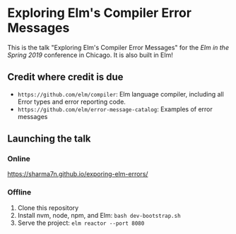 # Exploring Elm's Compiler Error Messages

This is the talk "Exploring Elm's Compiler Error Messages" for the *Elm in the Spring 2019* conference in Chicago. It is also built in Elm!

## Credit where credit is due

- `https://github.com/elm/compiler`: Elm language compiler, including all Error types and error reporting code.
- `https://github.com/elm/error-message-catalog`: Examples of error messages

## Launching the talk

### Online

https://sharma7n.github.io/exporing-elm-errors/

### Offline

1. Clone this repository
2. Install nvm, node, npm, and Elm: `bash dev-bootstrap.sh`
3. Serve the project: `elm reactor --port 8080`